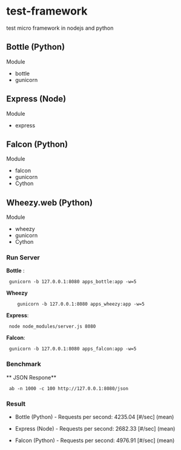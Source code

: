 test-framework
==============

test micro framework in nodejs and python

## Bottle (Python)

Module

- bottle
- gunicorn



## Express (Node)

Module

- express

## Falcon (Python)

Module

- falcon
- gunicorn
- Cython

## Wheezy.web (Python)

Module

- wheezy
- gunicorn
- Cython

### Run Server

**Bottle** :

	 gunicorn -b 127.0.0.1:8080 apps_bottle:app -w=5
	 
**Wheezy**	 

        gunicorn -b 127.0.0.1:8080 apps_wheezy:app -w=5
        
**Express**:

	 node node_modules/server.js 8080

**Falcon**:

	 gunicorn -b 127.0.0.1:8080 apps_falcon:app -w=5

### Benchmark
        
** JSON Respone**        

	 ab -n 1000 -c 100 http://127.0.0.1:8080/json

	 

### Result

- Bottle (Python) - Requests per second:    4235.04 [#/sec] (mean)

- Express (Node) - Requests per second:    2682.33 [#/sec] (mean)

- Falcon (Python) - Requests per second:    4976.91 [#/sec] (mean)

